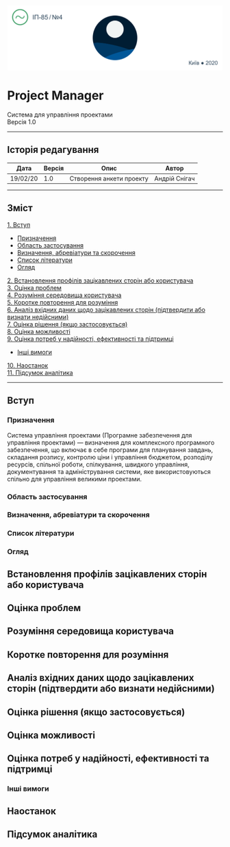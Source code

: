 <p align="center">
  <img src="Pm_banner.png"/>
</p>

# Project Manager
Система для управління проектами\
Версія 1.0

---
## Історія редагування

Дата  | Версія | Опис  | Автор
------------- | ------------- | ------------- | -------------
19/02/20  | 1.0  | Створення анкети проекту  | Андрій Снігач

---
## Зміст

[1. Вступ](#1)
+ [Призначення](#1-1)
+ [Область застосування](#1-2)
+ [Визначення, абревіатури та скорочення](#1-3)
+ [Список літератури](#1-4)
+ [Огляд](#1-5)

[2. Встановлення профілів зацікавлених сторін або користувача](#2)\
[3. Оцінка проблем](#3)\
[4. Розуміння середовища користувача](#4)\
[5. Коротке повторення для розуміння](#5)\
[6. Аналіз вхідних даних щодо зацікавлених сторін (підтвердити або визнати недійсними)](#6)\
[7. Оцінка рішення (якщо застосовується)](#7)\
[8. Оцінка можливості](#8)\
[9. Оцінка потреб у надійності, ефективності та підтримці](#9)
+ [Інші вимоги](#9-1)

[10. Наостанок](#10)\
[11. Підсумок аналітика](#11)

---
## <p id="1">Вступ</p>
 ### <p id="1-1">Призначення</p>
 Система управління проектами (Програмне забезпечення для управління проектами) — визначення для комплексного програмного забезпечення, що включає в себе програми для планування завдань, складання розпису, контролю ціни і управління бюджетом, розподілу ресурсів, спільної роботи, спілкування, швидкого управління, документування та адміністрування системи, яке використовуються спільно для управління великими проектами.
 ### <p id="1-2">Область застосування</p>
 ### <p id="1-3">Визначення, абревіатури та скорочення</p>
 ### <p id="1-4">Список літератури</p>
 ### <p id="1-5">Огляд</p>
## <p id="2">Встановлення профілів зацікавлених сторін або користувача</p>
## <p id="3">Оцінка проблем</p>
## <p id="4">Розуміння середовища користувача</p>
## <p id="5">Коротке повторення для розуміння</p>
## <p id="6">Аналіз вхідних даних щодо зацікавлених сторін (підтвердити або визнати недійсними)</p>
## <p id="7">Оцінка рішення (якщо застосовується)</p>
## <p id="8">Оцінка можливості</p>
## <p id="9">Оцінка потреб у надійності, ефективності та підтримці</p>
 ### <p id="9-1">Інші вимоги</p>
## <p id="10">Наостанок</p>
## <p id="11">Підсумок аналітика</p>


